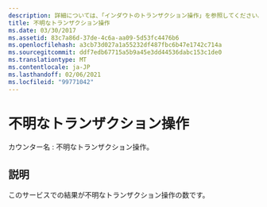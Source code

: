 ```yaml
---
description: 詳細については、「インダウトのトランザクション操作」を参照してください。
title: 不明なトランザクション操作
ms.date: 03/30/2017
ms.assetid: 83c7a86d-37de-4c6a-aa09-5d53fc4476b6
ms.openlocfilehash: a3cb73d027a1a55232df487fbc6b47e1742c714a
ms.sourcegitcommit: ddf7edb67715a5b9a45e3dd44536dabc153c1de0
ms.translationtype: MT
ms.contentlocale: ja-JP
ms.lasthandoff: 02/06/2021
ms.locfileid: "99771042"
---
```

# <a name="transacted-operations-in-doubt"></a>不明なトランザクション操作

カウンター名 : 不明なトランザクション操作。  
  
## <a name="description"></a>説明  

 このサービスでの結果が不明なトランザクション操作の数です。
